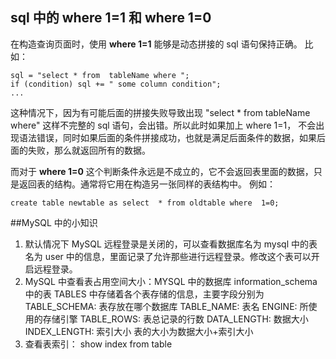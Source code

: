 ## sql 中的 where 1=1 和 where 1=0

在构造查询页面时，使用 **where 1=1** 能够是动态拼接的 sql 语句保持正确。
比如：

```
sql = "select * from  tableName where ";
if (condition) sql += " some column condition";
...

```

这种情况下，因为有可能后面的拼接失败导致出现 "select * from  tableName where" 这样不完整的 sql 语句，会出错。所以此时如果加上 where 1=1，
不会出现语法错误，同时如果后面的条件拼接成功，也就是满足后面条件的数据，如果后面的失败，那么就返回所有的数据。

而对于 **where 1=0** 这个判断条件永远是不成立的，它不会返回表里面的数据，只是返回表的结构。通常将它用在构造另一张同样的表结构中。
例如： 

```
create table newtable as select  * from oldtable where  1=0;
```

##MySQL 中的小知识
1. 默认情况下 MySQL 远程登录是关闭的，可以查看数据库名为 mysql 中的表名为 user 中的信息，里面记录了允许那些进行远程登录。修改这个表可以开启远程登录。
2. MySQL 中查看表占用空间大小：MYSQL 中的数据库 information_schema 中的表 TABLES 中存储着各个表存储的信息，主要字段分别为
  TABLE_SCHEMA: 表存放在哪个数据库
  TABLE_NAME: 表名
  ENGINE: 所使用的存储引擎
  TABLE_ROWS: 表总记录的行数 
  DATA_LENGTH: 数据大小
  INDEX_LENGTH: 索引大小
 表的大小为数据大小+索引大小
3. 查看表索引： show index from  table
